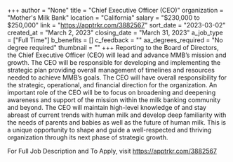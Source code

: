 +++
author = "None"
title = "Chief Executive Officer (CEO)"
organization = "Mother's Milk Bank"
location = "California"
salary = "$230,000 to $250,000"
link = "https://apptrkr.com/3882567"
sort_date = "2023-03-02"
created_at = "March 2, 2023"
closing_date = "March 31, 2023"
a_job_type = ["Full Time"]
b_benefits = []
c_feedback = ""
aa_degrees_required = "No degree required"
thumbnail = ""
+++
Reporting to the Board of Directors, the Chief Executive Officer (CEO) will lead and advance MMB’s mission and growth. The CEO will be responsible for developing and implementing the strategic plan providing overall management of timelines and resources needed to achieve MMB’s goals. The CEO will have overall responsibility for the strategic, operational, and financial direction for the organization. An important role of the CEO will be to focus on broadening and deepening awareness and support of the mission within the milk banking community and beyond. The CEO will maintain high-level knowledge of and stay abreast of current trends with human milk and develop deep familiarity with the needs of parents and babies as well as the future of human milk. This is a unique opportunity to shape and guide a well-respected and thriving organization through its next phase of strategic growth.

For Full Job Description and To Apply, visit https://apptrkr.com/3882567